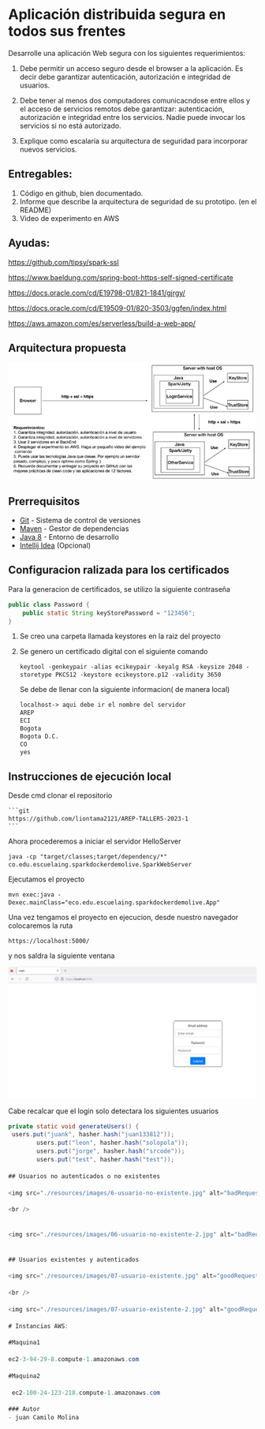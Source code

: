 # Aplicación distribuida segura en todos sus frentes


Desarrolle una aplicación Web segura con los siguientes requerimientos:

1. Debe permitir un acceso seguro desde el browser a la aplicación. Es decir debe garantizar autenticación, autorización e integridad de usuarios.
2. Debe tener al menos dos computadores comunicacndose entre ellos y el acceso de servicios remotos debe garantizar: autenticación, autorización e integridad entre los servicios. Nadie puede invocar los servicios si no está autorizado.

3. Explique como escalaría su arquitectura de seguridad para incorporar nuevos servicios.

## Entregables:

1. Código en github, bien documentado.
2. Informe que describe la arquitectura de seguridad de su prototipo. (en el README)
3. Video de experimento en AWS


## Ayudas:

https://github.com/tipsy/spark-ssl

https://www.baeldung.com/spring-boot-https-self-signed-certificate

https://docs.oracle.com/cd/E19798-01/821-1841/gjrgy/

https://docs.oracle.com/cd/E19509-01/820-3503/ggfen/index.html

https://aws.amazon.com/es/serverless/build-a-web-app/


## Arquitectura propuesta

<img src="./resources/images/01-Arquitectura.jpg" />


## **Prerrequisitos**

-   [Git](https://git-scm.com/downloads) - Sistema de control de versiones
-   [Maven](https://maven.apache.org/download.cgi) - Gestor de dependencias
-   [Java 8](https://www.java.com/download/ie_manual.jsp) - Entorno de desarrollo
-   [Intellij Idea](https://www.jetbrains.com/es-es/idea/download/) (Opcional)

## Configuracion ralizada para los certificados


Para la generacion de certificados, se utilizo la siguiente contraseña
```java
public class Password {
    public static String keyStorePassword = "123456";
}
```

1. Se creo una carpeta llamada keystores en la raiz del proyecto
2. Se genero un certificado digital con el siguiente comando

    ```
    keytool -genkeypair -alias ecikeypair -keyalg RSA -keysize 2048 -storetype PKCS12 -keystore ecikeystore.p12 -validity 3650
    ```
   Se debe de llenar con la siguiente informacion( de manera local)
   ```
   localhost-> aqui debe ir el nombre del servidor
   AREP
   ECI
   Bogota
   Bogota D.C.
   CO
   yes
   ```
   
  

    
## **Instrucciones de ejecución local**

Desde cmd clonar el repositorio

    ```git
    https://github.com/liontama2121/AREP-TALLER5-2023-1
    ```

Ahora procederemos a iniciar el servidor HelloServer

```
java -cp "target/classes;target/dependency/*" co.edu.escuelaing.sparkdockerdemolive.SparkWebServer
```
Ejecutamos el proyecto
```maven
mvn exec:java -Dexec.mainClass="eco.edu.escuelaing.sparkdockerdemolive.App"
```
Una vez tengamos el proyecto en ejecucion, desde nuestro navegador colocaremos la ruta
```
https://localhost:5000/
```

y nos saldra la siguiente ventana

<img src="./resources/images/05-Login.jpg" alt="login" />

Cabe recalcar que el login solo detectara los siguientes usuarios
```java
private static void generateUsers() {
 users.put("juank", hasher.hash("juan133812"));
        users.put("leon", hasher.hash("solopola"));
        users.put("jorge", hasher.hash("srcode"));
        users.put("test", hasher.hash("test"));

## Usuarios no autenticados o no existentes

<img src="./resources/images/6-usuario-no-existente.jpg" alt="badRequest" />

<br />


<img src="./resources/images/06-usuario-no-existente-2.jpg" alt="badRequest-2" />


## Usuarios existentes y autenticados

<img src="./resources/images/07-usuario-existente.jpg" alt="goodRequest" />

<br />

<img src="./resources/images/07-usuario-existente-2.jpg" alt="goodRequest-2" />

# Instancias AWS:

#Maquina1

ec2-3-94-29-8.compute-1.amazonaws.com

#Maquina2

 ec2-100-24-123-218.compute-1.amazonaws.com

### Autor
- juan Camilo Molina 



